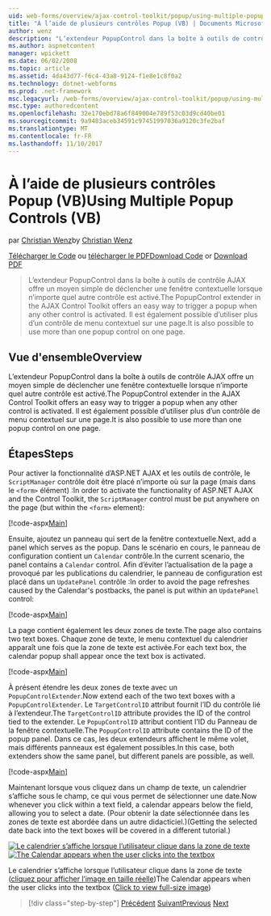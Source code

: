 ```yaml
---
uid: web-forms/overview/ajax-control-toolkit/popup/using-multiple-popup-controls-vb
title: "À l’aide de plusieurs contrôles Popup (VB) | Documents Microsoft"
author: wenz
description: "L’extendeur PopupControl dans la boîte à outils de contrôle AJAX offre un moyen simple de déclencher une fenêtre contextuelle lorsque n’importe quel autre contrôle est activé. Il est également possible d’utiliser m..."
ms.author: aspnetcontent
manager: wpickett
ms.date: 06/02/2008
ms.topic: article
ms.assetid: 4da43d77-f6c4-43a8-9124-f1e8e1c8f0a2
ms.technology: dotnet-webforms
ms.prod: .net-framework
msc.legacyurl: /web-forms/overview/ajax-control-toolkit/popup/using-multiple-popup-controls-vb
msc.type: authoredcontent
ms.openlocfilehash: 32e170ebd78a6f849004e789f53c03d9cd40be01
ms.sourcegitcommit: 9a9483aceb34591c97451997036a9120c3fe2baf
ms.translationtype: MT
ms.contentlocale: fr-FR
ms.lasthandoff: 11/10/2017
---
```

<a name="using-multiple-popup-controls-vb"></a><span data-ttu-id="edfaa-104">À l’aide de plusieurs contrôles Popup (VB)</span><span class="sxs-lookup"><span data-stu-id="edfaa-104">Using Multiple Popup Controls (VB)</span></span>
====================
<span data-ttu-id="edfaa-105">par [Christian Wenz](https://github.com/wenz)</span><span class="sxs-lookup"><span data-stu-id="edfaa-105">by [Christian Wenz](https://github.com/wenz)</span></span>

<span data-ttu-id="edfaa-106">[Télécharger le Code](http://download.microsoft.com/download/9/3/f/93f8daea-bebd-4821-833b-95205389c7d0/PopupControl1.vb.zip) ou [télécharger le PDF](http://download.microsoft.com/download/2/d/c/2dc10e34-6983-41d4-9c08-f78f5387d32b/popupcontrol1VB.pdf)</span><span class="sxs-lookup"><span data-stu-id="edfaa-106">[Download Code](http://download.microsoft.com/download/9/3/f/93f8daea-bebd-4821-833b-95205389c7d0/PopupControl1.vb.zip) or [Download PDF](http://download.microsoft.com/download/2/d/c/2dc10e34-6983-41d4-9c08-f78f5387d32b/popupcontrol1VB.pdf)</span></span>

> <span data-ttu-id="edfaa-107">L’extendeur PopupControl dans la boîte à outils de contrôle AJAX offre un moyen simple de déclencher une fenêtre contextuelle lorsque n’importe quel autre contrôle est activé.</span><span class="sxs-lookup"><span data-stu-id="edfaa-107">The PopupControl extender in the AJAX Control Toolkit offers an easy way to trigger a popup when any other control is activated.</span></span> <span data-ttu-id="edfaa-108">Il est également possible d’utiliser plus d’un contrôle de menu contextuel sur une page.</span><span class="sxs-lookup"><span data-stu-id="edfaa-108">It is also possible to use more than one popup control on one page.</span></span>


## <a name="overview"></a><span data-ttu-id="edfaa-109">Vue d'ensemble</span><span class="sxs-lookup"><span data-stu-id="edfaa-109">Overview</span></span>

<span data-ttu-id="edfaa-110">L’extendeur PopupControl dans la boîte à outils de contrôle AJAX offre un moyen simple de déclencher une fenêtre contextuelle lorsque n’importe quel autre contrôle est activé.</span><span class="sxs-lookup"><span data-stu-id="edfaa-110">The PopupControl extender in the AJAX Control Toolkit offers an easy way to trigger a popup when any other control is activated.</span></span> <span data-ttu-id="edfaa-111">Il est également possible d’utiliser plus d’un contrôle de menu contextuel sur une page.</span><span class="sxs-lookup"><span data-stu-id="edfaa-111">It is also possible to use more than one popup control on one page.</span></span>

## <a name="steps"></a><span data-ttu-id="edfaa-112">Étapes</span><span class="sxs-lookup"><span data-stu-id="edfaa-112">Steps</span></span>

<span data-ttu-id="edfaa-113">Pour activer la fonctionnalité d’ASP.NET AJAX et les outils de contrôle, le `ScriptManager` contrôle doit être placé n’importe où sur la page (mais dans le `<form>` élément) :</span><span class="sxs-lookup"><span data-stu-id="edfaa-113">In order to activate the functionality of ASP.NET AJAX and the Control Toolkit, the `ScriptManager` control must be put anywhere on the page (but within the `<form>` element):</span></span>

[!code-aspx[Main](using-multiple-popup-controls-vb/samples/sample1.aspx)]

<span data-ttu-id="edfaa-114">Ensuite, ajoutez un panneau qui sert de la fenêtre contextuelle.</span><span class="sxs-lookup"><span data-stu-id="edfaa-114">Next, add a panel which serves as the popup.</span></span> <span data-ttu-id="edfaa-115">Dans le scénario en cours, le panneau de configuration contient un `Calendar` contrôle.</span><span class="sxs-lookup"><span data-stu-id="edfaa-115">In the current scenario, the panel contains a `Calendar` control.</span></span> <span data-ttu-id="edfaa-116">Afin d’éviter l’actualisation de la page a provoqué par les publications du calendrier, le panneau de configuration est placé dans un `UpdatePanel` contrôle :</span><span class="sxs-lookup"><span data-stu-id="edfaa-116">In order to avoid the page refreshes caused by the Calendar's postbacks, the panel is put within an `UpdatePanel` control:</span></span>

[!code-aspx[Main](using-multiple-popup-controls-vb/samples/sample2.aspx)]

<span data-ttu-id="edfaa-117">La page contient également les deux zones de texte.</span><span class="sxs-lookup"><span data-stu-id="edfaa-117">The page also contains two text boxes.</span></span> <span data-ttu-id="edfaa-118">Chaque zone de texte, le menu contextuel du calendrier apparaît une fois que la zone de texte est activée.</span><span class="sxs-lookup"><span data-stu-id="edfaa-118">For each text box, the calendar popup shall appear once the text box is activated.</span></span>

[!code-aspx[Main](using-multiple-popup-controls-vb/samples/sample3.aspx)]

<span data-ttu-id="edfaa-119">À présent étendre les deux zones de texte avec un `PopupControlExtender`.</span><span class="sxs-lookup"><span data-stu-id="edfaa-119">Now extend each of the two text boxes with a `PopupControlExtender`.</span></span> <span data-ttu-id="edfaa-120">Le `TargetControlID` attribut fournit l’ID du contrôle lié à l’extendeur.</span><span class="sxs-lookup"><span data-stu-id="edfaa-120">The `TargetControlID` attribute provides the ID of the control tied to the extender.</span></span> <span data-ttu-id="edfaa-121">Le `PopupControlID` attribut contient l’ID du Panneau de la fenêtre contextuelle.</span><span class="sxs-lookup"><span data-stu-id="edfaa-121">The `PopupControlID` attribute contains the ID of the popup panel.</span></span> <span data-ttu-id="edfaa-122">Dans ce cas, les deux extendeurs affichent le même volet, mais différents panneaux est également possibles.</span><span class="sxs-lookup"><span data-stu-id="edfaa-122">In this case, both extenders show the same panel, but different panels are possible, as well.</span></span>

[!code-aspx[Main](using-multiple-popup-controls-vb/samples/sample4.aspx)]

<span data-ttu-id="edfaa-123">Maintenant lorsque vous cliquez dans un champ de texte, un calendrier s’affiche sous le champ, ce qui vous permet de sélectionner une date.</span><span class="sxs-lookup"><span data-stu-id="edfaa-123">Now whenever you click within a text field, a calendar appears below the field, allowing you to select a date.</span></span> <span data-ttu-id="edfaa-124">(Pour obtenir la date sélectionnée dans les zones de texte est abordée dans un autre didacticiel.)</span><span class="sxs-lookup"><span data-stu-id="edfaa-124">(Getting the selected date back into the text boxes will be covered in a different tutorial.)</span></span>


<span data-ttu-id="edfaa-125">[![Le calendrier s’affiche lorsque l’utilisateur clique dans la zone de texte](using-multiple-popup-controls-vb/_static/image2.png)](using-multiple-popup-controls-vb/_static/image1.png)</span><span class="sxs-lookup"><span data-stu-id="edfaa-125">[![The Calendar appears when the user clicks into the textbox](using-multiple-popup-controls-vb/_static/image2.png)](using-multiple-popup-controls-vb/_static/image1.png)</span></span>

<span data-ttu-id="edfaa-126">Le calendrier s’affiche lorsque l’utilisateur clique dans la zone de texte ([cliquez pour afficher l’image en taille réelle](using-multiple-popup-controls-vb/_static/image3.png))</span><span class="sxs-lookup"><span data-stu-id="edfaa-126">The Calendar appears when the user clicks into the textbox ([Click to view full-size image](using-multiple-popup-controls-vb/_static/image3.png))</span></span>

>[!div class="step-by-step"]
<span data-ttu-id="edfaa-127">[Précédent](handling-postbacks-from-a-popup-control-without-an-updatepanel-cs.md)
[Suivant](handling-postbacks-from-a-popup-control-with-an-updatepanel-vb.md)</span><span class="sxs-lookup"><span data-stu-id="edfaa-127">[Previous](handling-postbacks-from-a-popup-control-without-an-updatepanel-cs.md)
[Next](handling-postbacks-from-a-popup-control-with-an-updatepanel-vb.md)</span></span>
